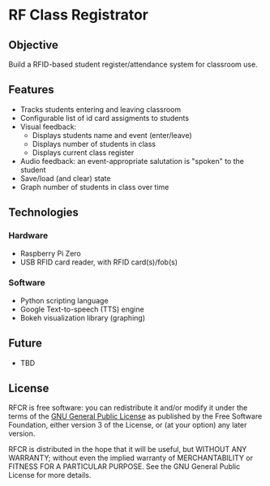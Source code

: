RF Class Registrator
====================

## Objective
Build a RFID-based student register/attendance system for classroom use.

## Features
- Tracks students entering and leaving classroom
- Configurable list of id card assigments to students
- Visual feedback:
  - Displays students name and event (enter/leave)
  - Displays number of students in class
  - Displays current class register
- Audio feedback: an event-appropriate salutation is "spoken" to the student
- Save/load (and clear) state
- Graph number of students in class over time

## Technologies
### Hardware
- Raspberry Pi Zero
- USB RFID card reader, with RFID card(s)/fob(s)

### Software
- Python scripting language
- Google Text-to-speech (TTS) engine
- Bokeh visualization library (graphing)

## Future
- TBD


## License
RFCR is free software: you can redistribute it and/or modify it under the terms of the [GNU General Public License](http://www.gnu.org/licenses/gpl.html) as published by the Free Software Foundation, either version 3 of the License, or (at your option) any later version.

RFCR is distributed in the hope that it will be useful, but WITHOUT ANY WARRANTY; without even the implied warranty of MERCHANTABILITY or FITNESS FOR A PARTICULAR PURPOSE. See the GNU General Public License for more details.
